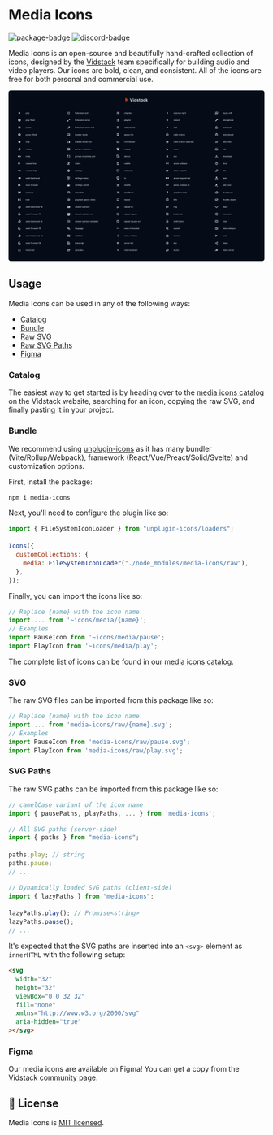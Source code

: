 # Media Icons

[![package-badge]][package]
[![discord-badge]][discord]

Media Icons is an open-source and beautifully hand-crafted collection of icons, designed by the
[Vidstack][vidstack] team specifically for building audio and video players. Our icons are bold,
clean, and consistent. All of the icons are free for both personal and commercial use.

<img src="./assets/media-icons.png" alt="Media Icons Overview" />

## Usage

Media Icons can be used in any of the following ways:

- [Catalog](#catalog)
- [Bundle](#bundle)
- [Raw SVG](#svg)
- [Raw SVG Paths](#svg-paths)
- [Figma](#figma)

### Catalog

The easiest way to get started is by heading over to the [media icons catalog][catalog] on the
Vidstack website, searching for an icon, copying the raw SVG, and finally pasting it in your
project.

### Bundle

We recommend using [unplugin-icons](https://github.com/antfu/unplugin-icons) as it has many
bundler (Vite/Rollup/Webpack), framework (React/Vue/Preact/Solid/Svelte) and customization
options.

First, install the package:

```bash
npm i media-icons
```

Next, you'll need to configure the plugin like so:

```js
import { FileSystemIconLoader } from "unplugin-icons/loaders";

Icons({
  customCollections: {
    media: FileSystemIconLoader("./node_modules/media-icons/raw"),
  },
});
```

Finally, you can import the icons like so:

```js
// Replace {name} with the icon name.
import ... from '~icons/media/{name}';
// Examples
import PauseIcon from '~icons/media/pause';
import PlayIcon from '~icons/media/play';
```

The complete list of icons can be found in our [media icons catalog][catalog].

### SVG

The raw SVG files can be imported from this package like so:

```js
// Replace {name} with the icon name.
import ... from 'media-icons/raw/{name}.svg';
// Examples
import PauseIcon from 'media-icons/raw/pause.svg';
import PlayIcon from 'media-icons/raw/play.svg';
```

### SVG Paths

The raw SVG paths can be imported from this package like so:

```js
// camelCase variant of the icon name
import { pausePaths, playPaths, ... } from 'media-icons';
```

```js
// All SVG paths (server-side)
import { paths } from "media-icons";

paths.play; // string
paths.pause;
// ...
```

```js
// Dynamically loaded SVG paths (client-side)
import { lazyPaths } from "media-icons";

lazyPaths.play(); // Promise<string>
lazyPaths.pause();
// ...
```

It's expected that the SVG paths are inserted into an `<svg>` element as `innerHTML` with the following setup:

```html
<svg
  width="32"
  height="32"
  viewBox="0 0 32 32"
  fill="none"
  xmlns="http://www.w3.org/2000/svg"
  aria-hidden="true"
></svg>
```

### Figma

Our media icons are available on Figma! You can get a copy from the [Vidstack community page][figma].

## 📝 License

Media Icons is [MIT licensed](./LICENSE).

[vidstack]: https://vidstack.io
[catalog]: https://vidstack.io/media-icons
[package]: https://www.npmjs.com/package/media-icons
[package-badge]: https://img.shields.io/npm/v/media-icons/next
[discord]: https://discord.com/invite/7RGU7wvsu9
[figma]: https://www.figma.com/@vidstack
[discord-badge]: https://img.shields.io/discord/742612686679965696?color=%235865F2&label=%20&logo=discord&logoColor=white
